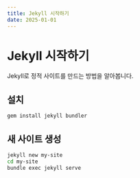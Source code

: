 ```yaml
---
title: Jekyll 시작하기
date: 2025-01-01
---
```


# Jekyll 시작하기

Jekyll로 정적 사이트를 만드는 방법을 알아봅니다.

## 설치

```bash
gem install jekyll bundler
```

## 새 사이트 생성

```bash
jekyll new my-site
cd my-site
bundle exec jekyll serve
```
